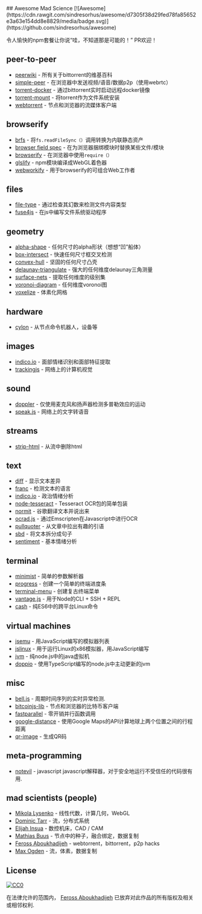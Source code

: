 <div class="github-widget" data-repo="feross/awesome-mad-science"></div>
## Awesome Mad Science [![Awesome](https://cdn.rawgit.com/sindresorhus/awesome/d7305f38d29fed78fa85652e3a63e154dd8e8829/media/badge.svg)](https://github.com/sindresorhus/awesome)

 令人愉快的npm套餐让你说“哇，不知道那是可能的！”  PR欢迎！

## peer-to-peer
- [peerwiki](https://www.npmjs.com/package/peerwiki) - 所有关于bittorrent的维基百科
- [simple-peer](https://www.npmjs.com/package/simple-peer) - 在浏览器中发送视频/语音/数据p2p（使用webrtc）
- [torrent-docker](https://www.npmjs.com/package/torrent-docker) - 通过bittorrent实时启动远程docker镜像
- [torrent-mount](https://www.npmjs.com/package/torrent-mount) - 将torrent作为文件系统安装
- [webtorrent](https://www.npmjs.com/package/webtorrent) - 节点和浏览器的流媒体客户端

## browserify
- [brfs](https://www.npmjs.com/package/brfs) - 将`fs.readFileSync（）`调用转换为内联静态资产
- [browser field spec](https://gist.github.com/defunctzombie/4339901) - 在为浏览器捆绑模块时替换某些文件/模块
- [browserify](https://npmjs.org/package/browserify) - 在浏览器中使用`require（）`
- [glslify](https://github.com/stackgl/glslify) -  npm模块编译成WebGL着色器
- [webworkify](https://www.npmjs.com/package/webworkify) - 用于browserify的可组合Web工作者

## files
- [file-type](https://www.npmjs.com/package/file-type) - 通过检查其幻数来检测文件内容类型
- [fuse4js](https://www.npmjs.com/package/fuse4js) - 在js中编写文件系统驱动程序

## geometry
- [alpha-shape](https://www.npmjs.com/package/alpha-shape) - 任何尺寸的alpha形状（想想“凹”船体）
- [box-intersect](https://www.npmjs.com/package/box-intersect) - 快速任何尺寸框交叉检测
- [convex-hull](https://www.npmjs.com/package/convex-hull) - 坚固的任何尺寸凸壳
- [delaunay-triangulate](https://www.npmjs.com/package/delaunay-triangulate) - 强大的任何维度delaunay三角测量
- [surface-nets](https://www.npmjs.com/package/surface-nets) - 提取任何维度的级别集
- [voronoi-diagram](https://www.npmjs.com/package/voronoi-diagram) - 任何维度voronoi图
- [voxelize](https://www.npmjs.com/package/voxelize) - 体素化网格

## hardware
- [cylon](https://www.npmjs.com/package/cylon) - 从节点命令机器人，设备等

## images
- [indico.io](https://www.npmjs.com/package/indico.io) - 面部情绪识别和面部特征提取
- [trackingjs](https://trackingjs.com/) - 网络上的计算机视觉

## sound
- [doppler](https://github.com/DanielRapp/doppler) - 仅使用麦克风和扬声器检测多普勒效应的运动
- [speak.js](https://github.com/mattytemple/speak-js) - 网络上的文字转语音

## streams
- [strip-html](https://www.npmjs.com/package/strip-html) - 从流中删除html

## text
- [diff](https://www.npmjs.com/package/diff) - 显示文本差异
- [franc](https://www.npmjs.com/package/franc) - 检测文本的语言
- [indico.io](https://www.npmjs.com/package/indico.io) - 政治情绪分析
- [node-tesseract](https://www.npmjs.com/package/node-tesseract) -  Tesseract OCR包的简单包装
- [normit](https://www.npmjs.com/package/normit) - 谷歌翻译文本并说出来
- [ocrad.js](https://www.npmjs.com/package/ocrad.js) - 通过Emscripten在Javascript中进行OCR
- [pullquoter](https://www.npmjs.com/package/pullquoter) - 从文章中拉出有趣的引语
- [sbd](https://www.npmjs.com/package/sbd) - 将文本拆分成句子
- [sentiment](https://www.npmjs.com/package/sentiment) - 基本情绪分析

## terminal
- [minimist](https://www.npmjs.com/package/minimist) - 简单的参数解析器
- [progress](https://www.npmjs.com/package/progress) - 创建一个简单的终端进度条
- [terminal-menu](https://www.npmjs.com/package/terminal-menu) - 创建复古终端菜单
- [vantage.js](https://github.com/dthree/vantage) - 用于Node的CLI + SSH + REPL
- [cash](https://github.com/dthree/cash) - 纯ES6中的跨平台Linux命令

## virtual machines
- [jsemu](https://github.com/fcambus/jsemu) - 用JavaScript编写的模拟器列表
- [jslinux](https://www.npmjs.com/package/jslinux) - 用于运行Linux的x86模拟器，用JavaScript编写
- [jvm](https://www.npmjs.com/package/node-jvm) - 纯node.js中的java虚拟机
- [doppio](https://github.com/plasma-umass/doppio) - 使用TypeScript编写的node.js中主动更新的jvm

## misc
- [bell.js](https://www.npmjs.com/package/bell.js) - 周期时间序列的实时异常检测.
- [bitcoinjs-lib](https://www.npmjs.com/package/bitcoinjs-lib) - 节点和浏览器的比特币客户端
- [fastparallel](https://www.npmjs.com/package/fastparallel) - 零开销并行函数调用
- [google-distance](https://www.npmjs.com/package/google-distance) - 使用Google Maps的API计算地球上两个位置之间的行程距离
- [qr-image](https://www.npmjs.com/package/qr-image) - 生成QR码

## meta-programming

- [notevil](https://www.npmjs.com/package/notevil) -  javascript javascript解释器，对于安全地运行不受信任的代码很有用.

## mad scientists (people)
- [Mikola Lysenko](https://www.npmjs.com/~mikolalysenko) - 线性代数，计算几何，WebGL
- [Dominic Tarr](https://www.npmjs.com/~dominictarr) - 流，分布式系统
- [Elijah Insua](https://www.npmjs.com/~tmpvar) - 数控机床，CAD / CAM
- [Mathias Buus](https://github.com/mafintosh) - 节点中的种子，融合绑定，数据复制
- [Feross Aboukhadijeh](https://github.com/feross) -  webtorrent，bittorrent，p2p hacks
- [Max Ogden](https://github.com/maxogden) - 流，体素，数据复制

## License

[![CC0](http://i.creativecommons.org/p/zero/1.0/88x31.png)](http://creativecommons.org/publicdomain/zero/1.0/)

在法律允许的范围内， [Feross Aboukhadijeh](http://feross.org) 已放弃对此作品的所有版权及相关或相邻权利.
